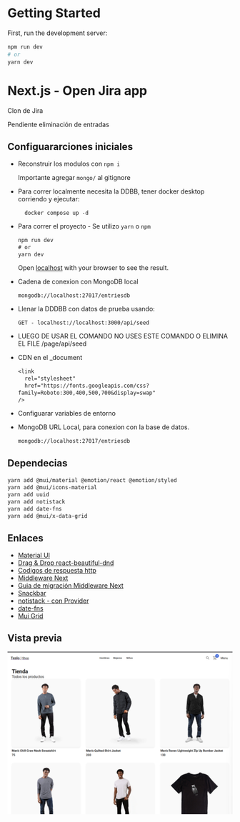 # Getting Started

First, run the development server:

```bash
npm run dev
# or
yarn dev
```

# Next.js - Open Jira app

Clon de Jira

Pendiente eliminación de entradas

## Configuararciones iniciales

- Reconstruir los modulos con `npm i`

    Importante agregar `mongo/` al gitignore

- Para correr localmente necesita la DDBB, tener docker desktop corriendo y ejecutar:

        docker compose up -d

- Para correr el proyecto - Se utilizo `yarn` o `npm`

      npm run dev
      # or
      yarn dev

   Open [localhost](http://localhost:3000) with your browser to see the result.

- Cadena de conexion con MongoDB local

      mongodb://localhost:27017/entriesdb

- Llenar la DDDBB con datos de prueba usando:

      GET - localhost://localhost:3000/api/seed

- LUEGO DE USAR EL COMANDO NO USES ESTE COMANDO O ELIMINA EL FILE /page/api/seed

- CDN en el _document

      <link
        rel="stylesheet"
        href="https://fonts.googleapis.com/css?family=Roboto:300,400,500,700&display=swap"
      />

- Configuarar variables de entorno

- MongoDB URL Local, para conexion con la base de datos.

      mongodb://localhost:27017/entriesdb

## Dependecias

    yarn add @mui/material @emotion/react @emotion/styled
    yarn add @mui/icons-material
    yarn add uuid
    yarn add notistack
    yarn add date-fns
    yarn add @mui/x-data-grid

## Enlaces

- [Material UI](https://mui.com/)
- [Drag & Drop react-beautiful-dnd](https://www.npmjs.com/package/react-beautiful-dnd)
- [Codigos de respuesta http](https://developer.mozilla.org/es/docs/Web/HTTP/Status)
- [Middleware Next](https://nextjs.org/docs/advanced-features/middleware)
- [Guia de migración Middleware Next](https://nextjs.org/docs/messages/middleware-upgrade-guide#breaking-changes)
- [Snackbar](https://mui.com/material-ui/react-snackbar/)
- [notistack - con Provider](https://github.com/iamhosseindhv/notistack)
- [date-fns](https://date-fns.org/)
- [Mui Grid](https://mui.com/x/react-data-grid/getting-started/#main-content)

## Vista previa

![Home](assets/home.png)

